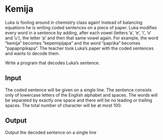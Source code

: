 # Kemija
Luka is fooling around in chemistry class again! Instead of balancing equations he is writing coded sentences on a piece of paper. Luka modifies every word in a sentence by adding, after each vowel (letters ’a’, ’e’, ’i’, ’o’ and ’u’), the letter ’p’ and then that same vowel again. For example, the word “kemija” becomes “kepemipijapa” and the word “paprika” becomes “papapripikapa”. The teacher took Luka’s paper with the coded sentences and wants to decode them.

Write a program that decodes Luka’s sentence.

## Input
The coded sentence will be given on a single line. The sentence consists only of lowercase letters of the English alphabet and spaces. The words will be separated by exactly one space and there will be no leading or trailing spaces. The total number of character will be at most 100.

## Output
Output the decoded sentence on a single line

